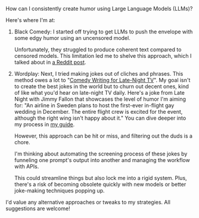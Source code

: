 How can I consistently create humor using Large Language Models (LLMs)?

Here's where I'm at:

1. Black Comedy: I started off trying to get LLMs to push the envelope with some edgy humor using an uncensored model.

   Unfortunately, they struggled to produce coherent text compared to censored models. This limitation led me to shelve this approach, which I talked about in [a Reddit post](https://old.reddit.com/r/PromptEngineering/comments/1c3e85q/seeking_an_uncensored_capable_language_model_for).

1. Wordplay: Next, I tried making jokes out of cliches and phrases. This method owes a lot to "[Comedy Writing for Late-Night TV](https://www.goodreads.com/en/book/show/22350931)". My goal isn't to create the best jokes in the world but to churn out decent ones, kind of like what you'd hear on late-night TV daily. Here's a joke from Late Night with Jimmy Fallon that showcases the level of humor I'm aiming for: "An airline in Sweden plans to host the first-ever in-flight gay wedding in December. The entire flight crew is excited for the event, although the right wing isn't happy about it." You can dive deeper into my process in [my guide](https://github.com/8ta4/gag/blob/dc2d14dd05a0c0c200afcc6fbced38fc176f99b6/README.md).

   However, this approach can be hit or miss, and filtering out the duds is a chore.

   I'm thinking about automating the screening process of these jokes by funneling one prompt's output into another and managing the workflow with APIs.

   This could streamline things but also lock me into a rigid system. Plus, there's a risk of becoming obsolete quickly with new models or better joke-making techniques popping up.

I'd value any alternative approaches or tweaks to my strategies. All suggestions are welcome!
